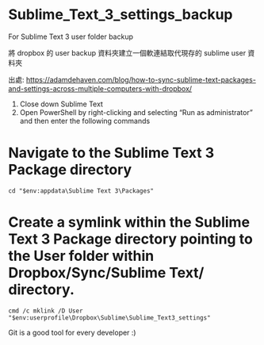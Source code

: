 # Sublime_Text_3_settings_backup
For Sublime Text 3 user folder backup

將 dropbox 的 user backup 資料夾建立一個軟連結取代現存的 sublime user 資料夾 

出處:
https://adamdehaven.com/blog/how-to-sync-sublime-text-packages-and-settings-across-multiple-computers-with-dropbox/

1. Close down Sublime Text
2. Open PowerShell by right-clicking and selecting “Run as administrator” and then enter the following commands

# Navigate to the Sublime Text 3 Package directory
`cd "$env:appdata\Sublime Text 3\Packages"`

# Create a symlink within the Sublime Text 3 Package directory pointing to the User folder within Dropbox/Sync/Sublime Text/ directory.
`cmd /c mklink /D User "$env:userprofile\Dropbox\Sublime\Sublime_Text3_settings"`


Git is a good tool for every developer :)
